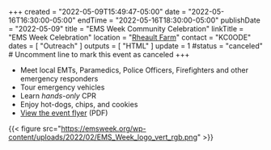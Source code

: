 +++
created = "2022-05-09T15:49:47-05:00"
date = "2022-05-16T16:30:00-05:00"
endTime = "2022-05-16T18:30:00-05:00"
publishDate = "2022-05-09"
title = "EMS Week Community Celebration"
linkTitle = "EMS Week Celebration"
location = "[Rheault Farm](/places/fargo-rheault-farm/)"
contact = "KC0ODE"
dates = [ "Outreach" ]
outputs = [ "HTML" ]
update = 1
#status = "canceled"	# Uncomment line to mark this event as canceled	
+++
* Meet local EMTs, Paramedics, Police Officers, Firefighters and other emergency responders
* Tour emergency vehicles
* Learn *hands-only* CPR
* Enjoy hot-dogs, chips, and cookies
* [View the event flyer](https://cloud.rrra.org/index.php/s/JTCDKkeCx34TFGZ) (PDF)

{{< figure src="https://emsweek.org/wp-content/uploads/2022/02/EMS_Week_logo_vert_rgb.png" >}}
